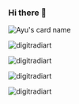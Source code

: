 ### Hi there 👋

![Ayu's card name](https://cardivo.vercel.app/api?name=Ayu&description=Hi,%20I%27m%20a%20learner%20Nice%20to%20meet%20you%20%F0%9F%91%8B&image=https://avatars.githubusercontent.com/u/34206145?v=4&backgroundColor=%483D8B&instagram=digitradiart&github=digitradiart&pattern=leaf&colorPattern=%23eaeaea)

<p align="left"> <img src="https://komarev.com/ghpvc/?username=digitradiart&color=blueviolet&style=flat-square&label=Visitor+counter" alt="digitradiart" /> </p>
<p align="left"> <img src="https://github-readme-stats.vercel.app/api?username=digitradiart&show_icons=true&hide_border=true&theme=nightowl" alt="digitradiart"/> </p>
<p align="left"><img src="https://github-readme-stats.vercel.app/api/top-langs/?username=digitradiart&layout=compact&theme=nightowl" alt="digitradiart"/> </p>
<p align="left"><img src="https://gitwar.herokuapp.com/badge?username=digitradiart&label=Gitwar%20Profile%20Score&style=for-the-badge&color=blueviolet" alt="digitradiart"/> </p>
<!--<p align="left"><img src="https://komarev.com/ghpvc/?username=digitradiart&label=PROFILE+VIEWS" alt="digitradiart"/> </p>-->

